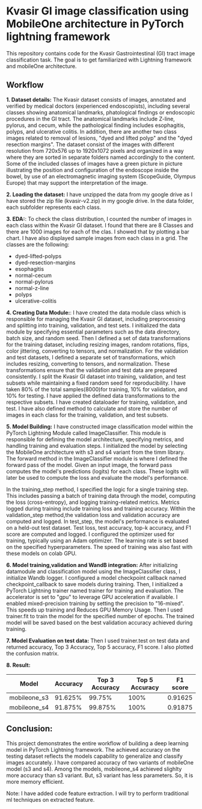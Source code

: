 # Kvasir GI image classification using MobileOne architecture in PyTorch lightning framework

This repository contains code for the Kvasir Gastrointestinal (GI) tract image classification task. The goal is to get familiarized with Lightning framework and mobileOne architecture.

## Workflow

**1. Dataset details:** The Kvasir dataset consists of images, annotated and verified by medical doctors (experienced endoscopists), including several classes showing anatomical landmarks, phatological findings or endoscopic procedures in the GI tract. The anatomical landmarks include Z-line, pylorus, and cecum, while the pathological finding includes esophagitis, polyps, and ulcerative colitis. In addition, there are another two class images related to removal of lesions, "dyed and lifted polyp" and the "dyed resection margins". The dataset consist of the images with different resolution from 720x576 up to 1920x1072 pixels and organized in a way where they are sorted in separate folders named accordingly to the content. Some of the included classes of images have a green picture in picture illustrating the position and configuration of the endoscope inside the bowel, by use of an electromagnetic imaging system (ScopeGuide, Olympus Europe) that may support the interpretation of the image.

**2. Loading the dataset:** I have unzipped the data from my google drive as I have stored the zip file (kvasir-v2.zip) in my google drive. In the data folder, each subfolder represents each class.

**3. EDA:**: To check the class distribution, I counted the number of images in each class within the Kvasir GI dataset. I found that there are 8 Classes and there are 1000 images for each of the clas. I showed that by plotting a bar chart. I have also displayed sample images from each class in a grid. The classes are the following:

- dyed-lifted-polyps
- dyed-resection-margins
- esophagitis
- normal-cecum
- normal-pylorus
- normal-z-line
- polyps
- ulcerative-colitis

**4. Creating Data Module:**: I have created the data module class which is responsible for managing the Kvasir GI dataset, including preprocessing and splitting into training, validation, and test sets. I initialized the data module by specifying essential parameters such as the data directory, batch size, and random seed. Then I defined a set of data transformations for the training dataset, including resizing images, random rotations, flips, color jittering, converting to tensors, and normalization. For the validation and test datasets, I defined a separate set of transformations, which includes resizing, converting to tensors, and normalization. These transformations ensure that the validation and test data are prepared consistently. I split the Kvasir GI dataset into training, validation, and test subsets while maintaining a fixed random seed for reproducibility. I have taken 80% of the total samples(8000)for training, 10% for validation, and 10% for testing. I have applied the defined data transformations to the respective subsets. I have created dataloader for training, validation, and test. I have also defined method to calculate and store the number of images in each class for the training, validation, and test subsets.

**5. Model Building:** I have constructed image classification model within the PyTorch Lightning Module called ImageClassifier. This module is responsible for defining the model architecture, specifying metrics, and handling training and evaluation steps. I initialized the model by selecting the MobileOne architecture with s3 and s4 variant from the timm library. The forward method in the ImageClassifier module is where I defined the forward pass of the model. Given an input image, the forward pass computes the model's predictions (logits) for each class. These logits will later be used to compute the loss and evaluate the model's performance.

In the training_step method, I specified the logic for a single training step.
This includes passing a batch of training data through the model, computing the loss (cross-entropy), and logging training-related metrics. Metrics logged during training include training loss and training accuracy. Within the validation_step method,the validation loss and validation accuracy are computed and logged. In test_step, the model's performance is evaluated on a held-out test dataset. Test loss, test accuracy, top-k accuracy, and F1 score are computed and logged. I configured the optimizer used for training, typically using an Adam optimizer. The learning rate is set based on the specified hyperparameters. The speed of training was also fast with these models on colab GPU.

**6. Model training,validation and WandB integration:** After initializing datamodule and classification model using the ImageClassifier class, I initialize Wandb logger. I configured a model checkpoint callback named checkpoint_callback to save models during training. Then, I initialized a PyTorch Lightning trainer named trainer for training and evaluation. The accelerator is set to "gpu" to leverage GPU acceleration if available.
I enabled mixed-precision training by setting the precision to "16-mixed". This speeds up training and Reduces GPU Memory Usage. Then I used trainer.fit to train the model for the specified number of epochs. The trained model will be saved based on the best validation accuracy achieved during training.

**7. Model Evaluation on test data:** Then I used trainer.test on test data and returned accuracy, Top 3 Accuracy, Top 5 accuracy, F1 score. I also plotted the confusion matrix.

**8. Result:**

| Model        | Accuracy | Top 3 Accuracy | Top 5 Accuracy | F1 score |
| ------------ | -------- | -------------- | -------------- | -------- |
| mobileone_s3 | 91.625%  | 99.75%         | 100%           | 0.91625  |
| mobileone_s4 | 91.875%  | 99.875%        | 100%           | 0.91875  |

## Conclusion:

This project demonstrates the entire workflow of building a deep learning model in PyTorch Lightning framework. The achieved accuracy on the testing dataset reflects the models capability to generalize and classify images accurately. I have compared accuracy of two variants of mobileOne model (s3 and s4). Among the models, mobileone_s4 achieved slighlty more accuracy than s3 variant. But, s3 variant has less parameters. So, it is more memory efficient.

Note: I have added code feature extraction. I will try to perform traditional ml techniques on extracted feature.
